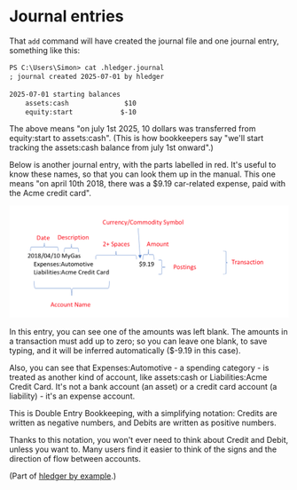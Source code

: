 # Journal entries

That `add` command will have created the journal file and one journal entry, something like this:

```
PS C:\Users\Simon> cat .hledger.journal
; journal created 2025-07-01 by hledger

2025-07-01 starting balances
    assets:cash              $10
    equity:start            $-10
```

The above means "on july 1st 2025, 10 dollars was transferred from equity:start to assets:cash".
(This is how bookkeepers say "we'll start tracking the assets:cash balance from july 1st onward".)

Below is another journal entry, with the parts labelled in red.
It's useful to know these names, so that you can look them up in the manual.
This one means "on april 10th 2018, there was a $9.19 car-related expense, paid with the Acme credit card".

[![a hledger transaction entry, with parts named](https://raw.githubusercontent.com/RobertNielsen1/hledger/master/hledger%20basic%20transaction%20--%20terms.png)](https://github.com/RobertNielsen1/hledger/blob/master/hledger%20basic%20transaction%20--%20terms.png)


In this entry, you can see one of the amounts was left blank.
The amounts in a transaction must add up to zero;
so you can leave one blank, to save typing, and it will be inferred automatically ($-9.19 in this case).

Also, you can see that Expenses:Automotive - a spending category - is treated
as another kind of account, like assets:cash or Liabilities:Acme Credit Card.
It's not a bank account (an asset) or a credit card account (a liability) -
it's an expense account.

This is Double Entry Bookkeeping, with a simplifying notation:
Credits are written as negative numbers, and Debits are written as positive numbers.

Thanks to this notation, you won't ever need to think about Credit and Debit, unless you want to.
Many users find it easier to think of the signs and the direction of flow between accounts.

(Part of [hledger by example](hledger-by-example.md).)
